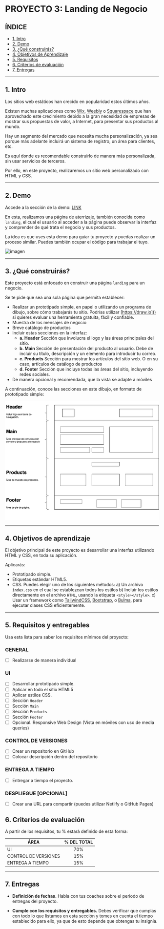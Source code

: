      
# PROYECTO 3: Landing de Negocio

## **ÍNDICE**

* [1. Intro](#1-intro)
* [2. Demo](#2-demo)
* [3. ¿Qué construirás?](#3-qu%C3%A9-construir%C3%A1s)
* [4. Objetivos de Aprendizaje](#4-objetivos-de-aprendizaje)
* [5. Requisitos](#5-requisitos-y-entregables)
* [6. Criterios de evaluación](#6-criterios-de-evaluaci%C3%B3n)
* [7. Entregas](#7-entregas)

****

## 1. Intro

Los sitios web estáticos han crecido en popularidad estos últimos años. 

Existen muchas aplicaciones como [Wix](https://wix.com), [Weebly](https://weebly.com) o [Squarespace](https://squarespace.com) que han aprovechado este crecimiento debido a la gran necesidad de empresas de  mostrar sus propuestas de valor, a Internet, para presentar sus productos al mundo.

Hay un segmento del mercado que necesita mucha personalización, ya sea porque más adelante incluirá un sistema de registro, un área para clientes, etc. 

Es aquí donde es recomendable construirlo de manera más personalizada, sin usar servicios de terceros. 

Por ello, en este proyecto, realizaremos un sitio web personalizado con HTML y CSS.

****

## 2. Demo

Accede a la sección de la demo: [LINK](https://github.com/UDDBootcamp/7M_FULLSTACK_M3_PROY/tree/master/demo)

En esta, realizamos una página de aterrizaje, también conocida como `landing`, el cual el usuario al acceder a la página puede observar la interfaz y comprender de qué trata el negocio y sus productos.

La idea es que uses esta demo para guiar tu proyecto y puedas realizar un proceso similar. Puedes también ocupar el código para trabajar el tuyo.

![imagen](./images/demo.png)

****

## 3. ¿Qué construirás?

Este proyecto está enfocado en construir una página `landing` para un negocio.

Se te pide que sea una sola página que permita establecer:

- Realizar un prototipado simple, en papel o utilizando un programa de dibujo, sobre cómo trabajarás tu sitio. Podrías utilizar [https://draw.io]() si quieres evaluar una herramienta gratuita, fácil y confiable.
- Muestra de los mensajes de negocio
- Breve catálogo de productos
- Incluir estas secciones en la interfaz:
  - **a. Header**
    Sección que involucra el logo y las áreas principales del sitio.
  - **b. Main**
    Sección de presentación del producto al usuario. Debe de incluir su título, descripción y un elemento para introducir tu correo.
  - **c. Products**
    Sección para mostrar los artículos del sitio web. O en su caso, artículos de catálogo de productos
  - **d. Footer**
    Sección que incluye todas las áreas del sitio, incluyendo redes sociales.
- De manera opcional y recomendada, que la vista se adapte a móviles


A continuación, conoce las secciones en este dibujo, en formato de prototipado simple:

![imagen](./images/plan.png)

****

## 4. Objetivos de aprendizaje

El objetivo principal de este proyecto es desarrollar una interfaz utilizando HTML y CSS, en toda su aplicación.

Aplicarás:

- Prototipado simple.
- Etiquetas estándar HTML5.
- CSS. Puedes elegir uno de los siguientes métodos:
    a) Un archivo `index.css` en el cual se establezcan todos los estilos
    b) Incluir los estilos directamente en el archivo `HTML`, usando la etiqueta `<style></style>`.
    c) Usar un framework como [TailwindCSS](https://tailwindcss.com), [Bootstrap](https://getbootstrap.com/), o [Bulma](https://bulma.io/), para ejecutar clases CSS eficientemente.


****

## 5. Requisitos y entregables

Usa esta lista para saber los requisitos mínimos del proyecto:

### GENERAL

- [ ] Realizarse de manera individual

### UI
- [ ] Desarrollar prototipado simple.
- [ ] Aplicar en todo el sitio HTML5
- [ ] Aplicar estilos CSS.
- [ ] Sección `Header`
- [ ] Sección `Main`
- [ ] Sección `Products`
- [ ] Sección `Footer`
- [ ] Opcional. Responsive Web Design (Vista en móviles con uso de media queries)

### CONTROL DE VERSIONES
- [ ] Crear un repositorio en GitHub
- [ ] Colocar descripción dentro del repositorio

### ENTREGA A TIEMPO
- [ ] Entregar a tiempo el proyecto.

### DESPLIEGUE [OPCIONAL]
- [ ] Crear una URL para compartir (puedes utilizar Netlify o GitHub Pages)

## 6. Criterios de evaluación

A partir de los requisitos, tu % estará definido de esta forma:

| ÁREA       | % DEL TOTAL |
| ------------- |:-------------:|
| UI      | 70%     |
| CONTROL DE VERSIONES      | 15%     |
| ENTREGA A TIEMPO | 15%      |

****

## 7. Entregas

- **Definición de fechas.** Habla con tus coaches sobre el periodo de entregas del proyecto.

- **Cumple con los requisitos y entregables.** Debes verificar que cumplas con todo lo que listamos en esta sección y tomes en cuenta el tiempo establecido para ello, ya que de esto depende que obtengas tu insignia.
